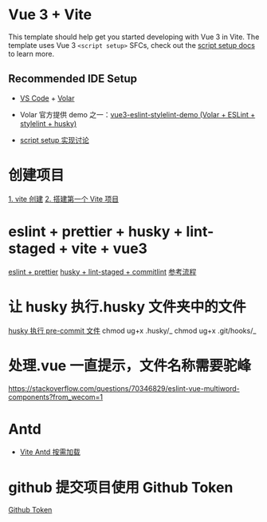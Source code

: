 # Vue 3 + Vite

This template should help get you started developing with Vue 3 in Vite. The template uses Vue 3 `<script setup>` SFCs, check out the [script setup docs](https://v3.vuejs.org/api/sfc-script-setup.html#sfc-script-setup) to learn more.

## Recommended IDE Setup

- [VS Code](https://code.visualstudio.com/) + [Volar](https://marketplace.visualstudio.com/items?itemName=Vue.volar)

- Volar 官方提供 demo 之一：[vue3-eslint-stylelint-demo (Volar + ESLint + stylelint + husky)](https://github.com/sethidden/vue3-eslint-stylelint-demo)

- [script setup 实现讨论](https://github.com/vuejs/rfcs/pull/227)

# 创建项目

[1. vite 创建](https://www.cnblogs.com/huangchun/p/16661364.html?from_wecom=1)
[2. 搭建第一个 Vite 项目](https://cn.vitejs.dev/guide/#scaffolding-your-first-vite-project)

# eslint + prettier + husky + lint-staged + vite + vue3

[eslint + prettier](https://vueschool.io/articles/vuejs-tutorials/eslint-and-prettier-with-vite-and-vue-js-3/?from_wecom=1)
[husky + lint-staged + commitlint](https://juejin.cn/post/7115327455707168798?from_wecom=1)
[参考流程](https://www.jianshu.com/p/722ff8888657?from_wecom=1)

# 让 husky 执行.husky 文件夹中的文件

[husky 执行 pre-commit 文件](https://stackoverflow.com/questions/8598639/why-is-my-git-pre-commit-hook-not-executable-by-default?from_wecom=1)
chmod ug+x .husky/_
chmod ug+x .git/hooks/_

# 处理.vue 一直提示，文件名称需要驼峰

https://stackoverflow.com/questions/70346829/eslint-vue-multiword-components?from_wecom=1

# Antd

- [Vite Antd 按需加载](https://www.antdv.com/docs/vue/introduce-cn#%E6%8C%89%E9%9C%80%E5%8A%A0%E8%BD%BD)

# github 提交项目使用 Github Token

[Github Token](https://juejin.cn/post/7104215580705554463#heading-1)
